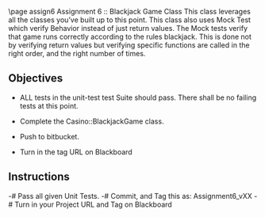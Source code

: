 
  \page assign6 Assignment 6 :: Blackjack Game Class
 This class leverages all the classes you’ve built up to this point. This class also uses Mock Test which verify Behavior instead of just return values. The Mock tests verify that game runs correctly according to the rules blackjack. This is done not by verifying return values but verifying specific functions are called in the right order, and the right number of times.

Objectives
----------
- ALL tests in the unit-test test Suite should pass. There shall be no failing tests at this point.

- Complete the Casino::BlackjackGame class.
- Push to bitbucket.
- Turn in the tag URL on Blackboard

Instructions
------------
-# Pass all given Unit Tests.
-# Commit, and Tag this as: Assignment6_vXX
-# Turn in your Project URL and Tag on Blackboard 

